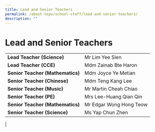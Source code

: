 ```yaml
---
title: Lead and Senior Teachers
permalink: /about-nsps/school-staff/lead-and-senior-teachers/
description: ""
---
```

Lead and Senior Teachers
========================

|  |  |
|---|---|
| **Lead Teacher (Science)** | Mr Lim Yee Sien |
| **Lead Teacher (CCE)** | Mdm Zainab Bte Haron |
| **Senior Teacher (Mathematics)** | Mdm Joyce Ye Metian |
| **Senior Teacher (Chinese)** | Mdm Teng Kang Lee |
| **Senior Teacher (Music)** | Mr Martin Cheah Chiao |
| **Senior Teacher (PE)** | Mrs Lee-Huang Qian Qin |
| **Senior Teacher (Mathematics)** | Mr Edgar Wong Hong Teow |
| **Senior Teacher (Science)** | Ms Yap Chun Zhen |
|